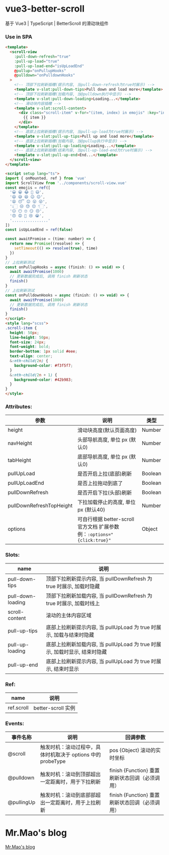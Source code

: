 # vue3-better-scroll
基于 Vue3 | TypeScript | BetterScroll 的滑动块组件

### Use in SPA

~~~html
<template>
  <scroll-view
    :pull-down-refresh="true"
    :pull-up-load="true"
    :pull-up-load-end="isUpLoadEnd"
    @pullup="onPullupHooks"
    @pulldown="onPulldownHooks"
  >
    <!-- 顶部下拉刷新插糟(提示内容, 当pull-down-refresh为true时展示) -->
    <template v-slot:pull-down-tips>Pull down and load more</template>
    <!-- 顶部下拉刷新插糟(加载内容, 当@pulldown执行中显示) -->
    <template v-slot:pull-down-loading>Loading...</template>
    <!-- 滑动块内容插糟 -->
    <template v-slot:scroll-content>
      <div class="scroll-item" v-for="(item, index) in emojis" :key="index">
        {{ item }}
      </div>
    </template>
    <!-- 底部上拉刷新插糟(提示内容, 当pull-up-load为true时展示) -->
    <template v-slot:pull-up-tips>Pull up and load more</template>
    <!-- 底部上拉刷新插糟(加载内容, 当@pullup执行中显示) -->
    <template v-slot:pull-up-loading>Loading...</template>
    <!-- 底部上拉刷新插糟(结束内容, 当pull-up-load-end为true时展示) -->
    <template v-slot:pull-up-end>End...</template>
  </scroll-view>
</template>

<script setup lang="ts">
import { onMounted, ref } from 'vue'
import ScrollView from '../components/scroll-view.vue'
const emojis = ref([
  '😀 😁 😂 🤣 😃',
  '😄 😅 😆 😉 😊',
  '😫 😴 😌 😛 😜',
  '👆🏻 😒 😓 😔 👇🏻',
  '😑 😶 🙄 😏 😣',
  '😞 😟 😤 😢 😭',
  '................'
])
const isUpLoadEnd = ref(false)

const awaitPromise = (time: number) => {
  return new Promise((resolve) => {
    setTimeout(() => resolve(true), time)
  })
}
// 上拉刷新测试
const onPullupHooks = async (finish: () => void) => {
  await awaitPromise(1000)
  // 更新数据完成后, 调用 finish 刷新状态
  finish()
}
// 上拉刷新测试
const onPulldownHooks = async (finish: () => void) => {
  await awaitPromise(1000)
  // 更新数据完成后, 调用 finish 刷新状态
  finish()
}
</script>
<style lang="scss">
.scroll-item {
  height: 50px;
  line-height: 50px;
  font-size: 24px;
  font-weight: bold;
  border-bottom: 1px solid #eee;
  text-align: center;
  &:nth-child(2n) {
    background-color: #f3f5f7;
  }
  &:nth-child(2n + 1) {
    background-color: #42b983;
  }
}
</style>
~~~

### Attributes:

| 参数                     | 说明                                                         | 类型    |
| ------------------------ | ------------------------------------------------------------ | ------- |
| height                   | 滑动块高度(默认页面高度)                                     | Number  |
| navHeight                | 头部导航高度, 单位 px (默认0)                                | Number  |
| tabHeight                | 底部导航高度, 单位 px (默认0)                                | Number  |
| pullUpLoad               | 是否开启上拉(底部)刷新                                       | Boolean |
| pullUpLoadEnd            | 是否上拉拖动到底了                                           | Boolean |
| pullDownRefresh          | 是否开启下拉(头部)刷新                                       | Boolean |
| pullDownRefreshTopHeight | 下拉加载停止的高度, 单位 px (默认40)                         | Number  |
| options                  | 可自行根据 better-scroll 官方文档 扩展参数 例：`:options="{click:true}"` | Object  |

### Slots:

| name              | 说明                                                         |
| ----------------- | ------------------------------------------------------------ |
| pull-down-tips    | 顶部下拉刷新提示内容, 当 pullDownRefresh 为 true 时展示, 加载时隐藏 |
| pull-down-loading | 顶部下拉刷新加载内容, 当 pullDownRefresh 为 true 时展示, 加载时线上 |
| scroll-content    | 滚动的主体内容区域                                           |
| pull-up-tips      | 底部上拉刷新提示内容, 当 pullUpLoad 为 true 时展示, 加载与结束时隐藏 |
| pull-up-loading   | 底部上拉刷新加载内容, 当 pullUpLoad 为 true 时展示, 加载时显示, 结束时隐藏 |
| pull-up-end       | 底部上拉刷新提示内容, 当 pullUpLoad 为 true 时展示, 结束时显示 |

### Ref:

| name       | 说明               |
| ---------- | ------------------ |
| ref.scroll | better-scroll 实例 |

### Events:

| 事件名称   | 说明                                                        | 回调参数                                       |
| ---------- | ----------------------------------------------------------- | ---------------------------------------------- |
| @scroll    | 触发时机：滚动过程中，具体时机取决于 options 中的 probeType | pos {Object} 滚动的实时坐标                    |
| @pulldown  | 触发时机：滚动到顶部超出一定距离时，用于下拉刷新            | finish {Function} 重置刷新状态回调（必须调用） |
| @pullingUp | 触发时机：滚动到底部部超出一定距离时，用于上拉刷新          | finish {Function} 重置刷新状态回调（必须调用） |

# Mr.Mao's blog

[ Mr.Mao's blog](https://tuimao233.gitee.io/mao-blog/)